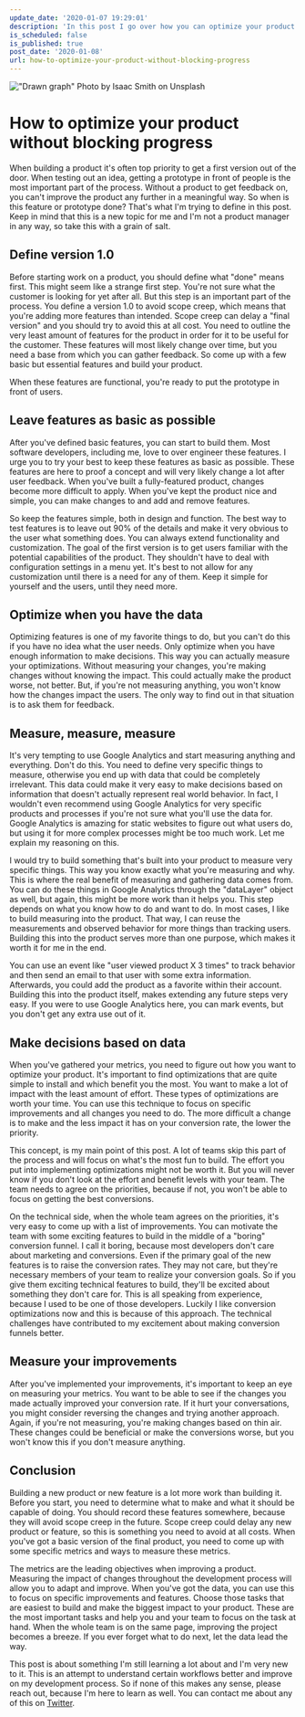 ```yaml
---
update_date: '2020-01-07 19:29:01'
description: 'In this post I go over how you can optimize your product without blocking progress along the way. A lot of people can get stuck on features that might be meaningless to the product. Through data you can prioritize features and improvements, which will guide your work towards a specific goal.'
is_scheduled: false
is_published: true
post_date: '2020-01-08'
url: how-to-optimize-your-product-without-blocking-progress
---
```

!["Drawn graph"](/images/articles/drawn-graph.jpg)
<span class="caption">Photo by Isaac Smith on Unsplash</span>
# How to optimize your product without blocking progress
When building a product it's often top priority to get a first version out of the door. When testing out an idea, getting a prototype in front of people is the most important part of the process. Without a product to get feedback on, you can't improve the product any further in a meaningful way. So when is this feature or prototype done? That's what I'm trying to define in this post. Keep in mind that this is a new topic for me and I'm not a product manager in any way, so take this with a grain of salt.

## Define version 1.0
Before starting work on a product, you should define what "done" means first. This might seem like a strange first step. You're not sure what the customer is looking for yet after all. But this step is an important part of the process. You define a version 1.0 to avoid scope creep, which means that you're adding more features than intended. Scope creep can delay a "final version" and you should try to avoid this at all cost. You need to outline the very least amount of features for the product in order for it to be useful for the customer. These features will most likely change over time, but you need a base from which you can gather feedback. So come up with a few basic but essential features and build your product.

When these features are functional, you're ready to put the prototype in front of users.

## Leave features as basic as possible
After you've defined basic features, you can start to build them. Most software developers, including me, love to over engineer these features. I urge you to try your best to keep these features as basic as possible. These features are here to proof a concept and will very likely change a lot after user feedback. When you've built a fully-featured product, changes become more difficult to apply. When you've kept the product nice and simple, you can make changes to and add and remove features.

So keep the features simple, both in design and function. The best way to test features is to leave out 90% of the details and make it very obvious to the user what something does. You can always extend functionality and customization. The goal of the first version is to get users familiar with the potential capabilities of the product. They shouldn't have to deal with configuration settings in a menu yet. It's best to not allow for any customization until there is a need for any of them. Keep it simple for yourself and the users, until they need more.

## Optimize when you have the data
Optimizing features is one of my favorite things to do, but you can't do this if you have no idea what the user needs. Only optimize when you have enough information to make decisions. This way you can actually measure your optimizations. Without measuring your changes, you're making changes without knowing the impact. This could actually make the product worse, not better. But, if you're not measuring anything, you won't know how the changes impact the users. The only way to find out in that situation is to ask them for feedback.

## Measure, measure, measure
It's very tempting to use Google Analytics and start measuring anything and everything. Don't do this. You need to define very specific things to measure, otherwise you end up with data that could be completely irrelevant. This data could make it very easy to make decisions based on information that doesn't actually represent real world behavior. In fact, I wouldn't even recommend using Google Analytics for very specific products and processes if you're not sure what you'll use the data for. Google Analytics is amazing for static websites to figure out what users do, but using it for more complex processes might be too much work. Let me explain my reasoning on this.

I would try to build something that's built into your product to measure very specific things. This way you know exactly what you're measuring and why. This is where the real benefit of measuring and gathering data comes from. You can do these things in Google Analytics through the "dataLayer" object as well, but again, this might be more work than it helps you. This step depends on what you know how to do and want to do. In most cases, I like to build measuring into the product. That way, I can reuse the measurements and observed behavior for more things than tracking users. Building this into the product serves more than one purpose, which makes it worth it for me in the end.

You can use an event like "user viewed product X 3 times" to track behavior and then send an email to that user with some extra information. Afterwards, you could add the product as a favorite within their account. Building this into the product itself, makes extending any future steps very easy. If you were to use Google Analytics here, you can mark events, but you don't get any extra use out of it.

## Make decisions based on data
When you've gathered your metrics, you need to figure out how you want to optimize your product. It's important to find optimizations that are quite simple to install and which benefit you the most. You want to make a lot of impact with the least amount of effort. These types of optimizations are worth your time. You can use this technique to focus on specific improvements and all changes you need to do. The more difficult a change is to make and the less impact it has on your conversion rate, the lower the priority. 

This concept, is my main point of this post. A lot of teams skip this part of the process and will focus on what's the most fun to build. The effort you put into implementing optimizations might not be worth it. But you will never know if you don't look at the effort and benefit levels with your team. The team needs to agree on the priorities, because if not, you won't be able to focus on getting the best conversions. 

On the technical side, when the whole team agrees on the priorities, it's very easy to come up with a list of improvements. You can motivate the team with some exciting features to build in the middle of a "boring" conversion funnel. I call it boring, because most developers don't care about marketing and conversions. Even if the primary goal of the new features is to raise the conversion rates. They may not care, but they're necessary members of your team to realize your conversion goals. So if you give them exciting technical features to build, they'll be excited about something they don't care for. This is all speaking from experience, because I used to be one of those developers. Luckily I like conversion optimizations now and this is because of this approach. The technical challenges have contributed to my excitement about making conversion funnels better.

## Measure your improvements
After you've implemented your improvements, it's important to keep an eye on measuring your metrics. You want to be able to see if the changes you made actually improved your conversion rate. If it hurt your conversations, you might consider reversing the changes and trying another approach. Again, if you're not measuring, you're making changes based on thin air. These changes could be beneficial or make the conversions worse, but you won't know this if you don't measure anything.

## Conclusion
Building a new product or new feature is a lot more work than building it. Before you start, you need to determine what to make and what it should be capable of doing. You should record these features somewhere, because they will avoid scope creep in the future. Scope creep could delay any new product or feature, so this is something you need to avoid at all costs. When you've got a basic version of the final product, you need to come up with some specific metrics and ways to measure these metrics. 

The metrics are the leading objectives when improving a product. Measuring the impact of changes throughout the development process will allow you to adapt and improve. When you've got the data, you can use this to focus on specific improvements and features. Choose those tasks that are easiest to build and make the biggest impact to your product. These are the most important tasks and help you and your team to focus on the task at hand. When the whole team is on the same page, improving the project becomes a breeze. If you ever forget what to do next, let the data lead the way.

This post is about something I'm still learning a lot about and I'm very new to it. This is an attempt to understand certain workflows better and improve on my development process. So if none of this makes any sense, please reach out, because I'm here to learn as well. You can contact me about any of this on [Twitter](https://twitter.com/RJElsinga).